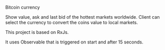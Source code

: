 Bitcoin currency

Show value, ask and last bid of the hottest markets worldwide.
Client can select the currency to convert the coins value to local markets.

This project is based on RxJs.

It uses Observable that is triggered on start and after 15 seconds.
